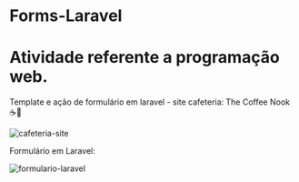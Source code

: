 # Forms-Laravel
# Atividade referente a programação web.
Template e ação de formulário em laravel - site cafeteria: The Coffee Nook ☕🍫

![cafeteria-site](https://github.com/marisouza31/Forms-Laravel/assets/99839123/b573e209-d168-491f-83a6-60e7556a290e)

Formulário em Laravel:

![formulario-laravel](https://github.com/marisouza31/Forms-Laravel/assets/99839123/8cb8dbdd-4ef6-4305-9568-93136f5d814e)
